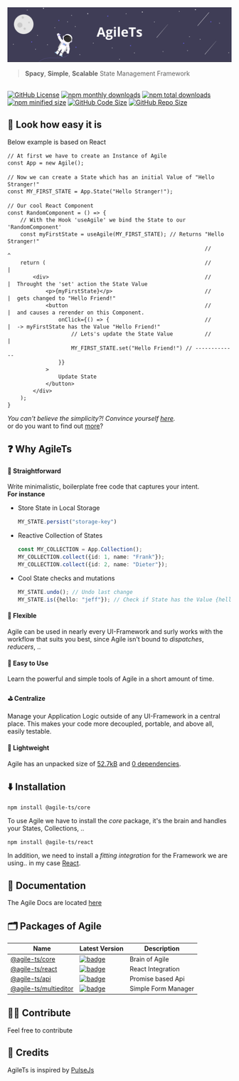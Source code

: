  <img src="./HeaderBackground.png" alt="Banner">
 
 > **Spacy**, **Simple**, **Scalable** State Management Framework
 
 <br />

 <a href="https://github.com/agile-ts/agile">
  <img src="https://img.shields.io/github/license/agile-ts/agile.svg" alt="GitHub License"></a>
<a href="https://npm.im/@agile-ts/core">
  <img src="https://img.shields.io/npm/dm/@agile-ts/core.svg" alt="npm monthly downloads"></a>
<a href="https://npm.im/@agile-ts/core">
  <img src="https://img.shields.io/npm/dt/@agile-ts/core.svg" alt="npm total downloads"></a>
<a href="https://npm.im/@agile-ts/core">
  <img src="https://img.shields.io/bundlephobia/min/@agile-ts/core.svg" alt="npm minified size"></a>
<a href="https://github.com/agile-ts/agile">
  <img src="https://img.shields.io/github/languages/code-size/agile-ts/agile.svg" alt="GitHub Code Size"></a>
<a href="https://github.com/agile-ts/agile">
  <img src="https://img.shields.io/github/repo-size/agile-ts/agile.svg" alt="GitHub Repo Size"></a>


## 🚀 Look how easy it is 
Below example is based on React
```tsx
// At first we have to create an Instance of Agile
const App = new Agile();

// Now we can create a State which has an initial Value of "Hello Stranger!"
const MY_FIRST_STATE = App.State("Hello Stranger!");

// Our cool React Component
const RandomComponent = () => {
    // With the Hook 'useAgile' we bind the State to our 'RandomComponent'
    const myFirstState = useAgile(MY_FIRST_STATE); // Returns "Hello Stranger!"
                                                              //       ^
    return (                                                  //       |
        <div>                                                 //       |  Throught the 'set' action the State Value 
            <p>{myFirstState}</p>                             //       |  gets changed to "Hello Friend!" 
            <button                                           //       |  and causes a rerender on this Component.
                onClick={() => {                              //       |  -> myFirstState has the Value "Hello Friend!"
                    // Lets's update the State Value          //       |
                    MY_FIRST_STATE.set("Hello Friend!") // -------------
                }}
            >
                Update State
            </button>
        </div>
    );
}
```
_You can't believe the simplicity?! Convince yourself [here](https://codesandbox.io/s/agilets-first-state-f12cz)._
<br />
or do you want to find out [more](https://www.agile-ts.org/docs)?


## ❓ Why AgileTs

#### 🚅 Straightforward
Write minimalistic, boilerplate free code that captures your intent. <br />
**For instance**
- Store State in Local Storage
  ```ts
  MY_STATE.persist("storage-key")
  ```
- Reactive Collection of States
  ```ts
  const MY_COLLECTION = App.Collection();
  MY_COLLECTION.collect({id: 1, name: "Frank"});
  MY_COLLECTION.collect({id: 2, name: "Dieter"});
  ```
- Cool State checks and mutations
  ```ts
  MY_STATE.undo(); // Undo last change
  MY_STATE.is({hello: "jeff"}); // Check if State has the Value {hello: "jeff"}
  ```

#### 🤸‍ Flexible
Agile can be used in nearly every UI-Framework 
and surly works with the workflow that suits you best, 
since Agile isn't bound to _dispatches_, _reducers_, ..

#### 🎯 Easy to Use
Learn the powerful and simple tools of Agile in a short amount of time.

#### ⛳️ Centralize
Manage your Application Logic outside of any UI-Framework in a central place.
This makes your code more decoupled, portable, and above all, easily testable. 

#### 🍃 Lightweight
Agile has an unpacked size of [52.7kB](https://bundlephobia.com/result?p=@agile-ts/core@0.0.6) 
and [0 dependencies](https://www.npmjs.com/package/@agile-ts/core).


## ⬇️ Installation

```
npm install @agile-ts/core
```
To use Agile we have to install the _core_ package, it's the brain and handles your States, Collections, ..
<br />
```
npm install @agile-ts/react
```
In addition, we need to install a _fitting integration_ for the Framework we are using.. in my case [React](https://www.npmjs.com/package/@agile-ts/react).


## 📄 Documentation
The Agile Docs are located [here](https://agile-ts.org/docs/)


## 🗂 Packages of Agile
| Name                                                                     |                                                                               Latest Version                                                                                | Description                               |
| ------------------------------------------------------------------------ | --------------------------------------------------------------------------------------------------------------------------------------------------------------------------- | ----------------------------------------- |
| [@agile-ts/core](/packages/core)                                         |               [![badge](https://img.shields.io/npm/v/@agile-ts/core.svg?style=flat-square)](https://www.npmjs.com/package/@agile-ts/core)                                   | Brain of Agile                            |
| [@agile-ts/react](/packages/react)                                       |               [![badge](https://img.shields.io/npm/v/@agile-ts/react.svg?style=flat-square)](https://www.npmjs.com/package/@agile-ts/react)                                 | React Integration                         |
| [@agile-ts/api](/packages/api)                                           |               [![badge](https://img.shields.io/npm/v/@agile-ts/api.svg?style=flat-square)](https://www.npmjs.com/package/@agile-ts/api)                                     | Promise based Api                         |
| [@agile-ts/multieditor](/packages/multieditor)                           |               [![badge](https://img.shields.io/npm/v/@agile-ts/multieditor.svg?style=flat-square)](https://www.npmjs.com/package/@agile-ts/multieditor)                     | Simple Form Manager                       |


## 👨‍💻 Contribute
Feel free to contribute


## 🌠 Credits
AgileTs is inspired by [PulseJs](https://github.com/pulse-framework/pulse)
